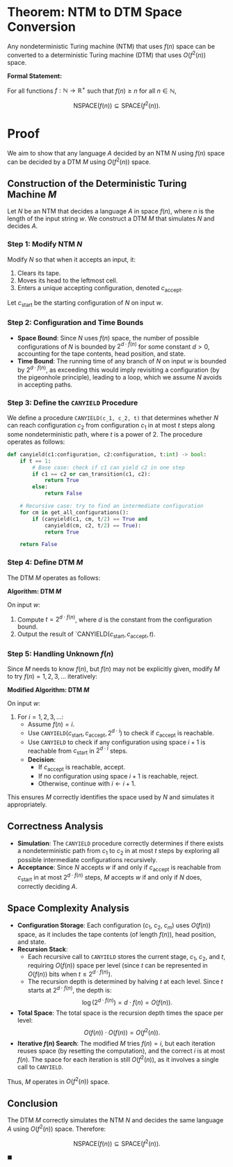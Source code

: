 # Theorem: NTM to DTM Space Conversion

Any nondeterministic Turing machine (NTM) that uses $f(n)$ space can be converted to a deterministic Turing machine (DTM) that uses $O(f^2(n))$ space.

**Formal Statement:**

For all functions $f: \mathbb{N} \to \mathbb{R}^+$ such that $f(n) \geq n$ for all $n \in \mathbb{N}$,

$$
\text{NSPACE}(f(n)) \subseteq \text{SPACE}(f^2(n)).
$$

# Proof

We aim to show that any language $A$ decided by an NTM $N$ using $f(n)$ space can be decided by a DTM $M$ using $O(f^2(n))$ space.

## Construction of the Deterministic Turing Machine $M$

Let $N$ be an NTM that decides a language $A$ in space $f(n)$, where $n$ is the length of the input string $w$. We construct a DTM $M$ that simulates $N$ and decides $A$.

### Step 1: Modify NTM $N$

Modify $N$ so that when it accepts an input, it:

1. Clears its tape.
2. Moves its head to the leftmost cell.
3. Enters a unique accepting configuration, denoted $c_{\text{accept}}$.

Let $c_{\text{start}}$ be the starting configuration of $N$ on input $w$.

### Step 2: Configuration and Time Bounds

- **Space Bound**: Since $N$ uses $f(n)$ space, the number of possible configurations of $N$ is bounded by $2^{d \cdot f(n)}$ for some constant $d > 0$, accounting for the tape contents, head position, and state.
- **Time Bound**: The running time of any branch of $N$ on input $w$ is bounded by $2^{d \cdot f(n)}$, as exceeding this would imply revisiting a configuration (by the pigeonhole principle), leading to a loop, which we assume $N$ avoids in accepting paths.

### Step 3: Define the `CANYIELD` Procedure

We define a procedure `CANYIELD(c_1, c_2, t)` that determines whether $N$ can reach configuration $c_2$ from configuration $c_1$ in at most $t$ steps along some nondeterministic path, where $t$ is a power of 2. The procedure operates as follows:

```python
def canyield(c1:configuration, c2:configuration, t:int) -> bool:
    if t == 1:
        # Base case: check if c1 can yield c2 in one step
        if c1 == c2 or can_transition(c1, c2):
            return True
        else:
            return False

    # Recursive case: try to find an intermediate configuration
    for cm in get_all_configurations():
        if (canyield(c1, cm, t/2) == True and
            canyield(cm, c2, t/2) == True):
            return True

    return False
```

### Step 4: Define DTM $M$

The DTM $M$ operates as follows:

**Algorithm: DTM $M$**

On input $w$:

1. Compute $t = 2^{d \cdot f(n)}$, where $d$ is the constant from the configuration bound.
2. Output the result of `CANYIELD$(c_{\text{start}}, c_{\text{accept}}, t)$.

### Step 5: Handling Unknown $f(n)$

Since $M$ needs to know $f(n)$, but $f(n)$ may not be explicitly given, modify $M$ to try $f(n) = 1, 2, 3, \dots$ iteratively:

**Modified Algorithm: DTM $M$**

On input $w$:

1. For $i = 1, 2, 3, \dots$:
   - Assume $f(n) = i$.
   - Use `CANYIELD`($c_{\text{start}}, c_{\text{accept}}, 2^{d \cdot i}$) to check if $c_{\text{accept}}$ is reachable.
   - Use `CANYIELD` to check if any configuration using space $i+1$ is reachable from $c_{\text{start}}$ in $2^{d \cdot i}$ steps.
   - **Decision**:
     - If $c_{\text{accept}}$ is reachable, accept.
     - If no configuration using space $i+1$ is reachable, reject.
     - Otherwise, continue with $i \gets i + 1$.

This ensures $M$ correctly identifies the space used by $N$ and simulates it appropriately.

## Correctness Analysis

- **Simulation**: The `CANYIELD` procedure correctly determines if there exists a nondeterministic path from $c_1$ to $c_2$ in at most $t$ steps by exploring all possible intermediate configurations recursively.
- **Acceptance**: Since $N$ accepts $w$ if and only if $c_{\text{accept}}$ is reachable from $c_{\text{start}}$ in at most $2^{d \cdot f(n)}$ steps, $M$ accepts $w$ if and only if $N$ does, correctly deciding $A$.

## Space Complexity Analysis

- **Configuration Storage**: Each configuration ($c_1$, $c_2$, $c_m$) uses $O(f(n))$ space, as it includes the tape contents (of length $f(n)$), head position, and state.
- **Recursion Stack**:
  - Each recursive call to `CANYIELD` stores the current stage, $c_1$, $c_2$, and $t$, requiring $O(f(n))$ space per level (since $t$ can be represented in $O(f(n))$ bits when $t \leq 2^{d \cdot f(n)}$).
  - The recursion depth is determined by halving $t$ at each level. Since $t$ starts at $2^{d \cdot f(n)}$, the depth is:
    $$
    \log(2^{d \cdot f(n)}) = d \cdot f(n) = O(f(n)).
    $$
- **Total Space**: The total space is the recursion depth times the space per level:
  $$
  O(f(n)) \cdot O(f(n)) = O(f^2(n)).
  $$
- **Iterative $f(n)$ Search**: The modified $M$ tries $f(n) = i$, but each iteration reuses space (by resetting the computation), and the correct $i$ is at most $f(n)$. The space for each iteration is still $O(f^2(n))$, as it involves a single call to `CANYIELD`.

Thus, $M$ operates in $O(f^2(n))$ space.

## Conclusion

The DTM $M$ correctly simulates the NTM $N$ and decides the same language $A$ using $O(f^2(n))$ space. Therefore:

$$
\text{NSPACE}(f(n)) \subseteq \text{SPACE}(f^2(n)).
$$

$\blacksquare$
